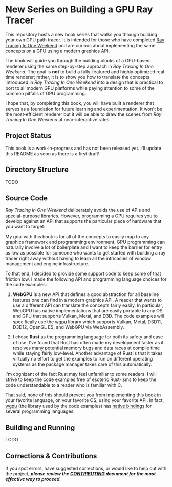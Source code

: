 New Series on Building a GPU Ray Tracer
====================================================================================================

This repository hosts a new book series that walks you through building your own GPU path tracer. It
is intended for those who have completed [Ray Tracing In One Weekend](https://raytracing.github.io/)
and are curious about implementing the same concepts on a GPU using a modern graphics API.

The book will guide you through the building blocks of a GPU-based renderer using the same
step-by-step approach in _Ray Tracing In One Weekend_. The goal is **not** to build a
fully-featured and highly optimized real-time renderer; rather, it is to show you how to translate
the concepts introduced in _Ray Tracing In One Weekend_ into a design that is practical to port to
all modern GPU platforms while paying attention to some of the common pitfalls of GPU programming.

I hope that, by completing this book, you will have built a renderer that serves as a foundation
for future learning and experimentation. It won't be the most-efficient renderer but it will be able
to draw the scenes from _Ray Tracing In One Weekend_ at near-interactive rates.

Project Status
--------------
This book is a work-in-progress and has not been released yet. I'll update this README as soon as
there is a first draft!

Directory Structure
-------------------
TODO

Source Code
-----------
_Ray Tracing In One Weekend_ deliberately avoids the use of APIs and special-purpose libraries.
However, programming a GPU requires you to develop against an API that supports the particular piece
of hardware that you want to target.

My goal with this book is for all of the concepts to easily map to any graphics framework and
programming environment. GPU programming can naturally involve a lot of boilerplate and I want to
keep the barrier for entry as low as possible for someone who wants to get started with building a
ray tracer right away without having to learn all the intricacies of window management and engine
infrastructure.

To that end, I decided to provide some support code to keep some of that friction low. I made the
following API and programming language choices for the code examples:

1. **WebGPU** is a new API that defines a good abstraction for all baseline features one can find in
   a modern graphics API. A reader that wants to use a different API can translate the concepts
   fairly easily. In particular, WebGPU has native implementations that are easily portable to any
   OS and GPU that supports Vulkan, Metal, and D3D. The code examples will specifically use the
   [wgpu](https://github.com/gfx-rs/wgpu) library which supports Vulkan, Metal, D3D11, D3D12,
   OpenGL ES, and WebGPU via WebAssembly.

2. I chose **Rust** as the programming language for both its safety and ease of use. I've found that
   Rust has often made my development faster as it resolves many potential memory bugs and data
   races at compile time while staying fairly low-level. Another advantage of Rust is that it takes
   virtually no effort to get the examples to run on different operating systems as the package
   manager takes care of this automatically.

I'm cognizant of the fact Rust may feel unfamiliar to some readers. I will strive to keep the code
examples free of esoteric Rust-isms to keep the code understandable to a reader who is familiar with
C.

That said, none of this should prevent you from implementing this book in your favorite language, on
your favorite OS, using your favorite API. In fact, [wgpu](https://github.com/gfx-rs/wgpu/) (the
library used by the code examples) has
[native bindings](https://github.com/gfx-rs/wgpu-native#bindings) for several programming languages.

Building and Running
--------------------
TODO

Corrections & Contributions
----------------------------
If you spot errors, have suggested corrections, or would like to help out with the project,
_**please review the [CONTRIBUTING][] document for the most effective way to proceed.**_

[CONTRIBUTING]: CONTRIBUTING.md
